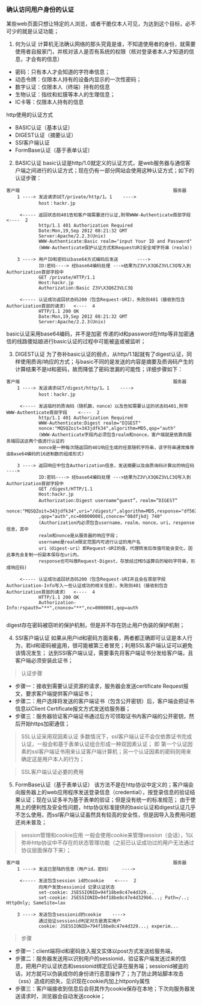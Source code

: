 ### 确认访问用户身份的认证
某些web页面只想让特定的人浏览，或者干脆仅本人可见，为达到这个目标，必不可少的就是认证功能；

1. 何为认证
计算机无法确认网络的那头究竟是谁，不知道使用者的身份，就需要使用者自报家门，并核对该人是否有系统的权限（核对登录者本人才知道的信息，才会有的信息）
* 密码：只有本人才会知道的字符串信息；
* 动态令牌：仅限本人持有的设备内显示的一次性密码；
* 数字认证：仅限本人（终端）持有的信息
* 生物认证：指纹和虹膜等本人的生理信息；
* IC卡等：仅限本人持有的信息

http使用的认证方式
* BASIC认证（基本认证）
* DIGEST认证（摘要认证）
* SSl客户端认证
* FormBase认证（基于表单认证）

2. BASIC认证
basic认证是http/1.0就定义的认证方式，是web服务器与通信客户端之间进行的认证方式；现在仍有一部分网站会使用这种认证方式；如下的认证步骤：

```
客户端                                                         服务器
    1 ----> 发送请求GET/private/http/1。1    ---->
            host：hackr.jp
            
     <----- 返回状态码401告知客户端需要进行认证,附带WWW-Authenticate首部字段    <----  2
            http/1.1 401 Authorization Required
            Date:Mon,19,Sep 2012 08:21:32 GMT
            Server:Apache/2.2.3(Unix)
            WWW-Authenticate:Basic realm="input Your ID and Password"
            (WWW-Authenticate保护认证方式和RequestURI安全域字符串（realm）)
            
    3 ----> 用户ID和密码以base64方式编码后发送       ---->  
            ID:密码----> 经base64编码处理 --->结果为Z3V\X3Q6Z3VLC3Q写入到Authorization首部字段中
            GET /private/HTTP/1.1
            Host:hackr.jp
            Authorization:Basic Z3V\X3Q6Z3VLC3Q
            
     <----- 认证成功返回状态码200（包含Request-URI），失败则401（接收到包含Authorization首部的请求）  <----  4
            HTTP/1.1 200 OK
            Date:Mon,19,Sep 2012 08:21:32 GMT
            Server:Apache/2.2.3(Unix)

```
basic认证采用base64编码，并不是加密 传递的id和password在http等非加密通信的线路傻姑娘进行basic认证的过程中可能被盗或被监听； 

3. DIGEST认证
为了弥补basic认证的弱点，从http/1.1起就有了digest认证，同样使用质询/响应的方式；与basic不同的是发送的内容是摘要及质询码产生的计算结果不是id和密码，故而降低了密码泄漏的可能性；详细步骤如下：
```
客户端                                                         服务器
    1 ----> 发送请求GET/digest/http/1。1    ---->
            host：hackr.jp  
            
     <----- 发送临时的质询码（随机数，nonce）以及告知需要认证的状态码401,附带WWW-Authenticate首部字段    <----  2
            http/1.1 401 Authorization Required
            WWW-Authenticate:Digest realm="DIGEST"
            nonce:"MQSQZoit=343jdfk34",algorithm=MD5,qop="auth" 
            (WWW-Authenticate字段内必须包含realm和nonce，客户端就是依靠向服务端回送这两个值进行认证的
            nonce是一种每次随返回的401响应生成的任意随机字符串，该字符串通常推荐由Base64编码的16进制数的组成形式)
            
    3 ----> 返回响应中包含Authorization信息，发送摘要以及由质询码计算出的响应码       ---->  
            ID:密码----> 经base64编码处理 --->结果为Z3V\X3Q6Z3VLC3Q写入到Authorization首部字段中
            GET /digest/HTTP/1.1
            Host:hackr.jp
            Authorization:Digest username“guest”，realm=”DIGEST“
            nonce:"MQSQZoit=343jdfk34",uri="/digest/",algorithm=MD5,response="df563*****"
            ,qop="auth",nc=000000001,cnonce="08dfjkdj 740"
            (Authorization内必须包含username，realm，nonce，uri，response信息，其中
            realm和nonce是从服务器的响应字段；
            username是realm限定范围内可进行认证的用户名
            uri（digest-uri）即Request-URI的值，代理转发后改值可能会变化，因此事先会复制一份副本保存在uri内，
            response也可叫做Request-Digest，存放经过MD5运算后的秘码字符串，形成响应码)
            
     <----- 认证成功返回状态码200（包含Request-URI并且会在首部字段Authorization-Info写入一些认证成功的相关信息），失败则401（接收到包含Authorization首部的请求）  <----  4
            HTTP/1.1 200 OK
            Authorization-Info:rspauth="**",cnonce="**",nc=0000001,qop=auth
           
```
digest存在密码被窃听的保护机制，但是并不存在防止用户伪装的保护机制；

4. SSl客户端认证
如果从用户id和密码方面来看，两者都正确即可认证是本人行为，若id和密码被盗用，很可能被第三者冒充；利用SSL客户端认证可以避免该情况发生；
达到SSl客户端认证，需要事先将客户端证书分发给客户端，且客户端必须安装此证书；
> 认证步骤
* 步骤一：接收到需要认证资源的请求，服务器会发送certificate Request报文，要求客户端提供客户端证书；
* 步骤二：用户选择将发送的客户端证书（包含公开密钥）后，客户端会把证书信息以Client Certificate报文方式发送给服务器；
* 步骤三：服务器验证客户端证书通过后方可领取证书内客户端的公开密钥，然后开始https加密通信；

> SSL认证采用双因素认证
多数情况下，ssl客户端认证不会仅依靠证书完成认证，一般会和基于表单认证组合形成一种双因素认证；
即 第一个认证因素的ssl客户端证书用来认证客户端计算机；另一个认证因素的密码则用来确定这是用户本人的行为；

> SSL客户端认证必要的费用


5. FormBase认证（基于表单认证）
该方法不是在http协议中定义的；客户端会向服务器上的web应用程序发送登录信息（credential），按登录信息的验证结果认证；现在认证多半为基于表单的验证；但是没有统一的标准规范；
由于使用上的便利性及安全性问题，http协议标准提供的basic认证和digest认证几乎不怎么使用，而ssl客户端认证虽然具有较高的安全性，但是因导入及费用问题还尚未普及；

> session管理和cookie应用
一般会使用cookie来管理session（会话），1以弥补http协议中不存在的状态管理功能（之前已认证成功过的用户无法通过协议层面保存下来）；
```
客户端                                                         服务器
    1 ----> 发送已登陆的信息（用户id，密码）    ---->
            
     <----- 发送包含session id的cookie    <----  2
            向用户发放sessionid 记录认证状态
            set-cookie: JSESSIONID=94f18be8c47e4d329...
            set-cookie: JSESSIONID=94f18be8c47e4d329b6...; Path=/..; HttpOnly; SameSite=lax
            
    3 ----> 发送包含sessionid的cookie    ---->  
            通过验证sessionid判定对方是真实用户
            cookie: JSESSIONID=794f18be8c47e4d329...; experim...
```
> 步骤
* 步骤一：client端将id和密码放入报文实体以post方式发送给服务端，
* 步骤二：服务器发送用以识别用户的sessionid，验证客户端发送过来的信息，把用户的认证状态和sessionid绑定后记录在服务端；sessionid被盗的话，对方就可以伪装成你的身份进行恶意操作了；为了防止跨站脚本攻击（xss）造成的损失，见识现在cookie内加上httponly属性
* 步骤三：客户端接收到信息后会将其作为cookie保存在本地；下次向服务器发送请求时，浏览器会自动发送cookie；





















